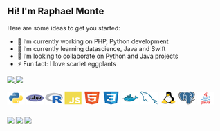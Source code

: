 ## Hi! I'm Raphael Monte

Here are some ideas to get you started:

- 🔭 I’m currently working on PHP, Python development
- 🌱 I’m currently learning datascience, Java and Swift
- 👯 I’m looking to collaborate on Python and Java projects
- ⚡ Fun fact: I love scarlet eggplants

<div align="left">
  <a href="https://github.com/rmonte">
    <img height="180em" src="https://github-readme-stats.vercel.app/api?username=rmonte&show_icons=true&theme=dark&include_all_commits=true&count_private=true"/>
    <img height="180em" src="https://github-readme-stats.vercel.app/api/top-langs/?username=rmonte&layout=compact&langs_count=10&theme=dark"/>
  </a>
</div>
  
<div style="display: inline_block"><br>
  <img align="center" alt="Python" height="30" width="40" src="https://raw.githubusercontent.com/devicons/devicon/master/icons/python/python-original.svg"/>
  <img align="center" alt="PHP" height="30" width="40" src="https://raw.githubusercontent.com/devicons/devicon/master/icons/php/php-original.svg"/>
  <img align="center" alt="R" height="30" width="40" src="https://raw.githubusercontent.com/devicons/devicon/master/icons/r/r-original.svg"/>
  <img align="center" alt="Js" height="30" width="40" src="https://raw.githubusercontent.com/devicons/devicon/master/icons/javascript/javascript-plain.svg"/>
  <img align="center" alt="HTML" height="30" width="40" src="https://raw.githubusercontent.com/devicons/devicon/master/icons/html5/html5-original.svg"/>
  <img align="center" alt="CSS" height="30" width="40" src="https://raw.githubusercontent.com/devicons/devicon/master/icons/css3/css3-original.svg"/>
  <img align="center" alt="Docker" height="30" width="40" src="https://raw.githubusercontent.com/devicons/devicon/master/icons/docker/docker-original.svg"/>
  <img align="center" alt="Mysql" height="30" width="40" src="https://raw.githubusercontent.com/devicons/devicon/master/icons/mysql/mysql-original.svg"/>
  <img align="center" alt="Linux" height="30" width="40" src="https://raw.githubusercontent.com/devicons/devicon/master/icons/linux/linux-original.svg"/>
  <img align="center" alt="Postgre Sql" height="30" width="40" src="https://raw.githubusercontent.com/devicons/devicon/master/icons/postgresql/postgresql-original.svg"/>
  <img align="center" alt="Postgre Sql" height="30" width="40" src="https://raw.githubusercontent.com/devicons/devicon/master/icons/java/java-original-wordmark.svg"/>
</div>
  
  ##
 
<div> 
  <a href="https://twitter.com/Raphael_Monte" target="_blank"><img src="https://img.shields.io/badge/Twitter-1DA1F2?style=for-the-badge&logo=twitter&logoColor=white" target="_blank"></a>
  <a href="https://www.instagram.com/raphaeldomonte/" target="_blank"><img src="https://img.shields.io/badge/-Instagram-%23E4405F?style=for-the-badge&logo=instagram&logoColor=white" target="_blank"></a>
  <a href="https://www.linkedin.com/in/raphaelmonte/" target="_blank"><img src="https://img.shields.io/badge/-LinkedIn-%230077B5?style=for-the-badge&logo=linkedin&logoColor=white" target="_blank"></a> 
</div>
